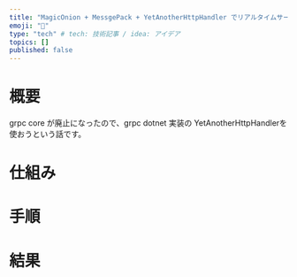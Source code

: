 ```yaml
---
title: "MagicOnion + MessgePack + YetAnotherHttpHandler でリアルタイムサーバーを作る"
emoji: "📑"
type: "tech" # tech: 技術記事 / idea: アイデア
topics: []
published: false
---
```


# 概要
grpc core が廃止になったので、grpc dotnet 実装の YetAnotherHttpHandlerを使おうという話です。

# 仕組み

# 手順


# 結果

